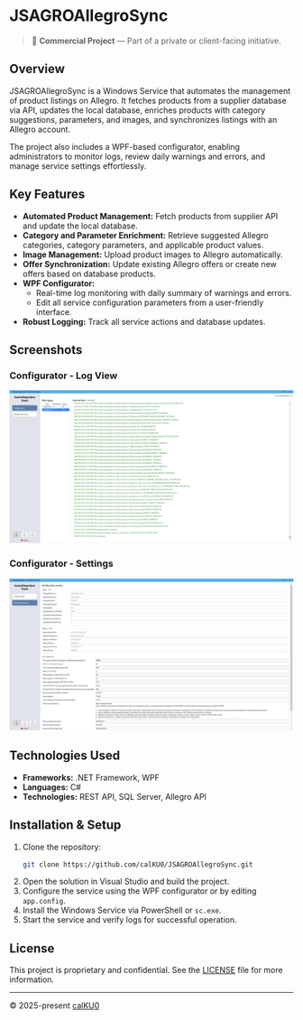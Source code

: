 # JSAGROAllegroSync

> 💼 **Commercial Project** — Part of a private or client-facing initiative.

## Overview

JSAGROAllegroSync is a Windows Service that automates the management of product listings on Allegro. It fetches products from a supplier database via API, updates the local database, enriches products with category suggestions, parameters, and images, and synchronizes listings with an Allegro account.

The project also includes a WPF-based configurator, enabling administrators to monitor logs, review daily warnings and errors, and manage service settings effortlessly.

## Key Features

- **Automated Product Management:** Fetch products from supplier API and update the local database.
- **Category and Parameter Enrichment:** Retrieve suggested Allegro categories, category parameters, and applicable product values.
- **Image Management:** Upload product images to Allegro automatically.
- **Offer Synchronization:** Update existing Allegro offers or create new offers based on database products.
- **WPF Configurator:**
  - Real-time log monitoring with daily summary of warnings and errors.
  - Edit all service configuration parameters from a user-friendly interface.
- **Robust Logging:** Track all service actions and database updates.

## Screenshots

### Configurator - Log View

![Configurator Log](./screenshots/log_view.png)

### Configurator - Settings

![Configurator Settings](./screenshots/settings_view.png)

## Technologies Used

- **Frameworks:** .NET Framework, WPF
- **Languages:** C#
- **Technologies:** REST API, SQL Server, Allegro API

## Installation & Setup

1. Clone the repository:
   ```bash
   git clone https://github.com/calKU0/JSAGROAllegroSync.git
   ```
2. Open the solution in Visual Studio and build the project.
3. Configure the service using the WPF configurator or by editing `app.config`.
4. Install the Windows Service via PowerShell or `sc.exe`.
5. Start the service and verify logs for successful operation.

## License

This project is proprietary and confidential. See the [LICENSE](LICENSE) file for more information.

---

© 2025-present [calKU0](https://github.com/calKU0)
